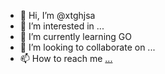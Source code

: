- 👋 Hi, I’m @xtghjsa
- 👀 I’m interested in ...
- 🌱 I’m currently learning GO
- 💞️ I’m looking to collaborate on ...
- 📫 How to reach me [...](https://t.me/xtghjsa)

<!---
xtghjsa/xtghjsa is a ✨ special ✨ repository because its `README.md` (this file) appears on your GitHub profile.
You can click the Preview link to take a look at your changes.
--->
